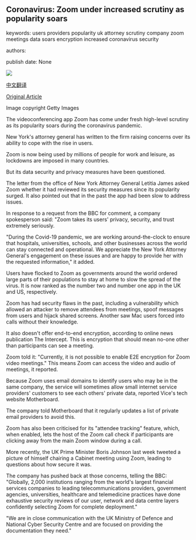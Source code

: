 ## Coronavirus: Zoom under increased scrutiny as popularity soars

keywords: users providers popularity uk attorney scrutiny company zoom meetings data soars encryption increased coronavirus security

authors: 

publish date: None

![](https://ichef.bbci.co.uk/news/1024/branded_news/57B1/production/_111494422_gettyimages-1207944440.jpg)

[中文翻译](Coronavirus%3A%20Zoom%20under%20increased%20scrutiny%20as%20popularity%20soars_zh.md)

[Original Article](https://www.bbc.com/news/business-52115434)

Image copyright Getty Images

The videoconferencing app Zoom has come under fresh high-level scrutiny as its popularity soars during the coronavirus pandemic.

New York's attorney general has written to the firm raising concerns over its ability to cope with the rise in users.

Zoom is now being used by millions of people for work and leisure, as lockdowns are imposed in many countries.

But its data security and privacy measures have been questioned.

The letter from the office of New York Attorney General Letitia James asked Zoom whether it had reviewed its security measures since its popularity surged. It also pointed out that in the past the app had been slow to address issues.

In response to a request from the BBC for comment, a company spokesperson said: "Zoom takes its users' privacy, security, and trust extremely seriously.

"During the Covid-19 pandemic, we are working around-the-clock to ensure that hospitals, universities, schools, and other businesses across the world can stay connected and operational. We appreciate the New York Attorney General's engagement on these issues and are happy to provide her with the requested information," it added.

Users have flocked to Zoom as governments around the world ordered large parts of their populations to stay at home to slow the spread of the virus. It is now ranked as the number two and number one app in the UK and US, respectively.

Zoom has had security flaws in the past, including a vulnerability which allowed an attacker to remove attendees from meetings, spoof messages from users and hijack shared screens. Another saw Mac users forced into calls without their knowledge.

It also doesn't offer end-to-end encryption, according to online news publication The Intercept. This is encryption that should mean no-one other than participants can see a meeting.

Zoom told it: "Currently, it is not possible to enable E2E encryption for Zoom video meetings." This means Zoom can access the video and audio of meetings, it reported.

Because Zoom uses email domains to identify users who may be in the same company, the service will sometimes allow small internet service providers' customers to see each others' private data, reported Vice's tech website Motherboard.

The company told Motherboard that it regularly updates a list of private email providers to avoid this.

Zoom has also been criticised for its "attendee tracking" feature, which, when enabled, lets the host of the Zoom call check if participants are clicking away from the main Zoom window during a call.

More recently, the UK Prime Minister Boris Johnson last week tweeted a picture of himself chairing a Cabinet meeting using Zoom, leading to questions about how secure it was.

The company has pushed back at those concerns, telling the BBC: "Globally, 2,000 institutions ranging from the world's largest financial services companies to leading telecommunications providers, government agencies, universities, healthcare and telemedicine practices have done exhaustive security reviews of our user, network and data centre layers confidently selecting Zoom for complete deployment."

"We are in close communication with the UK Ministry of Defence and National Cyber Security Centre and are focused on providing the documentation they need."
